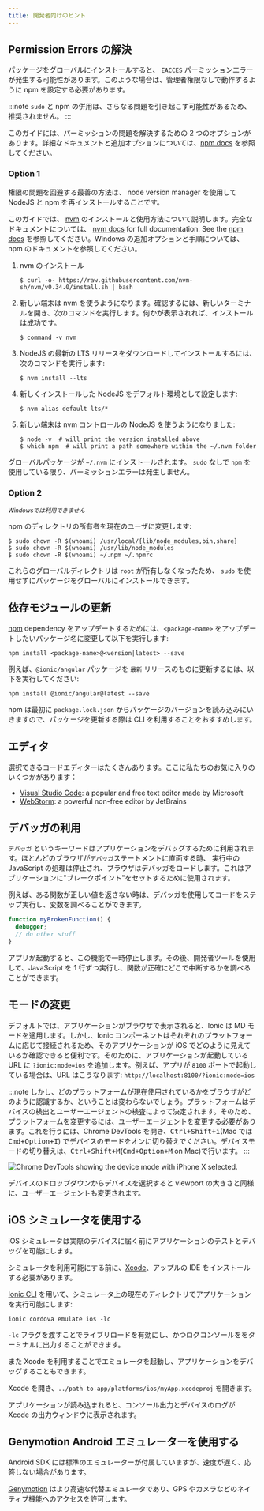 ```yaml
---
title: 開発者向けのヒント
---
```


<head>
  <title>アプリ開発チップ: How to Resolve Permission Errors and Issues</title>
  <meta
    name="description"
    content="If errors occur, npm may need to be set up to operate without elevated permissions. Read our Ionic app Development Tips for more on resolving permission issues."
  />
</head>

## Permission Errors の解決

パッケージをグローバルにインストールすると、 `EACCES` パーミッションエラーが発生する可能性があります。このような場合は、管理者権限なしで動作するように npm を設定する必要があります。

:::note
`sudo` と npm の併用は、さらなる問題を引き起こす可能性があるため、推奨されません。
:::

このガイドには、パーミッションの問題を解決するための 2 つのオプションがあります。詳細なドキュメントと追加オプションについては、[npm docs](https://docs.npmjs.com/resolving-eacces-permissions-errors-when-installing-packages-globally) を参照してください。

### Option 1

権限の問題を回避する最善の方法は、 node version manager を使用して NodeJS と npm を再インストールすることです。

このガイドでは、 [nvm](https://github.com/nvm-sh/nvm) のインストールと使用方法について説明します。完全なドキュメントについては、 [nvm docs](https://github.com/nvm-sh/nvm#installation-and-update) for full documentation. See the [npm docs](https://docs.npmjs.com/downloading-and-installing-node-js-and-npm#using-a-node-version-manager-to-install-nodejs-and-npm) を参照してください。Windows の追加オプションと手順については、npm のドキュメントを参照してください。

1. nvm のインストール

   ```shell
   $ curl -o- https://raw.githubusercontent.com/nvm-sh/nvm/v0.34.0/install.sh | bash
   ```

1. 新しい端末は nvm を使うようになります。確認するには、新しいターミナルを開き、次のコマンドを実行します。何かが表示されれば、インストールは成功です。

   ```shell
   $ command -v nvm
   ```

1. NodeJS の最新の LTS リリースをダウンロードしてインストールするには、次のコマンドを実行します:

   ```shell
   $ nvm install --lts
   ```

1. 新しくインストールした NodeJS をデフォルト環境として設定します:

   ```shell
   $ nvm alias default lts/*
   ```

1. 新しい端末は nvm コントロールの NodeJS を使うようになりました:

   ```shell
   $ node -v  # will print the version installed above
   $ which npm  # will print a path somewhere within the ~/.nvm folder
   ```

グローバルパッケージが `~/.nvm` にインストールされます。 `sudo` なしで `npm` を使用している限り、パーミッションエラーは発生しません。

### Option 2

<small>
  <em>Windowsでは利用できません</em>
</small>

npm のディレクトリの所有者を現在のユーザに変更します:

```shell
$ sudo chown -R $(whoami) /usr/local/{lib/node_modules,bin,share}
$ sudo chown -R $(whoami) /usr/lib/node_modules
$ sudo chown -R $(whoami) ~/.npm ~/.npmrc
```

これらのグローバルディレクトリは `root` が所有しなくなったため、 `sudo` を使用せずにパッケージをグローバルにインストールできます。

## 依存モジュールの更新

[npm](https://www.npmjs.com/) dependency をアップデートするためには、`<package-name>` をアップデートしたいパッケージ名に変更して以下を実行します:

```shell
npm install <package-name>@<version|latest> --save
```

例えば、`@ionic/angular` パッケージを `最新` リリースのものに更新するには、以下を実行してください:

```shell
npm install @ionic/angular@latest --save
```

npm は最初に `package.lock.json` からパッケージのバージョンを読み込みにいきますので、パッケージを更新する際は CLI を利用することをおすすめします。

## エディタ

選択できるコードエディターはたくさんあります。ここに私たちのお気に入りのいくつかがあります：

- [Visual Studio Code](https://code.visualstudio.com): a popular and free text editor made by Microsoft
- [WebStorm](https://www.jetbrains.com/webstorm/): a powerful non-free editor by JetBrains

## デバッガの利用

`デバッガ` というキーワードはアプリケーションをデバッグするために利用されます。ほとんどのブラウザが`デバッガ`ステートメントに直面する時、 実行中の JavaScript の処理は停止され、ブラウザはデバッガをロードします。これはアプリケーションに"ブレークポイント"をセットするために使用されます。

例えば、ある関数が正しい値を返さない時は、デバッガを使用してコードをステップ実行し、変数を調べることができます。

```javascript
function myBrokenFunction() {
  debugger;
  // do other stuff
}
```

アプリが起動すると、この機能で一時停止します。その後、開発者ツールを使用して、JavaScript を 1 行ずつ実行し、関数が正確にどこで中断するかを調べることができます。

## モードの変更

デフォルトでは、アプリケーションがブラウザで表示されると、Ionic は MD モードを適用します。しかし、Ionic コンポーネントはそれぞれのプラットフォームに応じて接続されるため、そのアプリケーションが iOS でどのように見えているか確認できると便利です。そのために、アプリケーションが起動している URL に `?ionic:mode=ios` を追加します。例えば、アプリが `8100` ポートで起動している場合は、URL はこうなります: `http://localhost:8100/?ionic:mode=ios`

:::note
しかし、どのプラットフォームが現在使用されているかをブラウザがどのように認識するか、ということは変わらないでしょう。プラットフォームはデバイスの検出とユーザーエージェントの検査によって決定されます。そのため、プラットフォームを変更するには、ユーザーエージェントを変更する必要があります。これを行うには、Chrome DevTools を開き、<kbd>Ctrl+Shift+i</kbd>(Mac では <kbd>Cmd+Option+I</kbd>) でデバイスのモードをオンに切り替えでください。デバイスモードの切り替えは、<kbd>Ctrl+Shift+M</kbd>(<kbd>Cmd+Option+M</kbd> on Mac)で行います。
:::

![Chrome DevTools showing the device mode with iPhone X selected.](/img/faq/tips/change-device-platform.png 'Chrome DevTools Device Mode')

デバイスのドロップダウンからデバイスを選択すると viewport の大きさと同様に、ユーザーエージェントも変更されます。

## iOS シミュレータを使用する

iOS シミュレータは実際のデバイスに届く前にアプリケーションのテストとデバッグを可能にします。

シミュレータを利用可能にする前に、[Xcode](https://developer.apple.com/xcode/download/)、アップルの IDE をインストールする必要があります。

[Ionic CLI](../cli.md) を用いて、シミュレータ上の現在のディレクトリでアプリケーションを実行可能にします:

```shell
ionic cordova emulate ios -lc
```

`-lc` フラグを渡すことでライブリロードを有効にし、かつログコンソールををターミナルに出力することができます。

また Xcode を利用することでエミュレータを起動し、アプリケーションをデバッグすることもできます。

Xcode を開き、`../path-to-app/platforms/ios/myApp.xcodeproj` を開きます。

アプリケーションが読み込まれると、コンソール出力とデバイスのログが Xcode の出力ウィンドウに表示されます。

## Genymotion Android エミュレーターを使用する

Android SDK には標準のエミュレーターが付属していますが、速度が遅く、応答しない場合があります。

[Genymotion](https://www.genymotion.com) はより高速な代替エミュレータであり、GPS やカメラなどのネイティブ機能へのアクセスを許可します。
